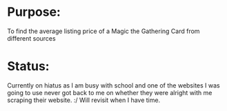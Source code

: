 # Purpose:
To find the average listing price of a Magic the Gathering Card from different sources


# Status:
Currently on hiatus as I am busy with school and one of the websites I was going to use never got back to me on whether they were alright with me scraping their website. :/
Will revisit when I have time.
